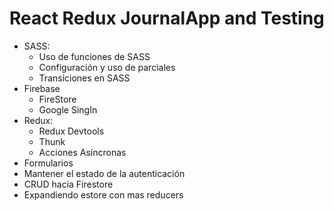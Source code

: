 # React Redux JournalApp and Testing

- SASS:
    - Uso de funciones de SASS
    - Configuración y uso de parciales
    - Transiciones en SASS
- Firebase
    - FireStore
    - Google SingIn
- Redux:
    - Redux Devtools
    - Thunk
    - Acciones Asíncronas
- Formularios
- Mantener el estado de la autenticación
- CRUD hacia Firestore
- Expandiendo estore con mas reducers
